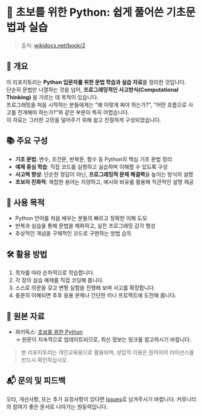 # 📘 초보를 위한 Python: 쉽게 풀어쓴 기초문법과 실습

> 출처: [wikidocs.net/book/2](https://wikidocs.net/book/2)  

## 📝 개요

이 리포지토리는 **Python 입문자를 위한 문법 학습과 실습 자료**를 정리한 것입니다.<br>
단순히 문법만 나열하는 것을 넘어, **프로그래밍적인 사고방식(Computational Thinking)** 을 기르는 데 목적이 있습니다.<br>
프로그래밍을 처음 시작하는 분들에게는 "왜 이렇게 짜야 하는가?", "어떤 흐름으로 사고를 전개해야 하는가?"와 같은 부분이 특히 어렵습니다.<br> 
이 자료는 그러한 고민을 덜어주기 위해 쉽고 친절하게 구성되었습니다.

## 📚 주요 구성

- **기초 문법**: 변수, 조건문, 반복문, 함수 등 Python의 핵심 기초 문법 정리  
- **예제 중심 학습**: 직접 코드를 실행하고 실습하며 이해할 수 있도록 구성  
- **사고력 향상**: 단순한 정답이 아닌, **프로그래밍적 문제 해결력**을 높이는 방식의 설명  
- **초보자 친화적**: 복잡한 용어는 지양하고, 예시와 비유를 활용해 직관적인 설명 제공  

## 🧭 사용 목적

- Python 언어를 처음 배우는 분들의 빠르고 정확한 이해 도모  
- 반복과 실습을 통해 문법을 체화하고, 실전 프로그래밍 감각 형성  
- 추상적인 개념을 구체적인 코드로 구현하는 방법 습득

## 🛠️ 활용 방법

1. 목차를 따라 순차적으로 학습합니다.
2. 각 장의 실습 예제를 직접 코딩해 봅니다.
3. 스스로 의문을 갖고 변형 실험을 진행해 보며 사고를 확장합니다.
4. 충분히 이해되면 추후 응용 문제나 간단한 미니 프로젝트에 도전해 봅니다.

## 🔗 원본 자료

- 위키독스: [초보를 위한 Python](https://wikidocs.net/book/2)  
  → 원문이 지속적으로 업데이트되므로, 최신 정보는 링크를 참고하시기 바랍니다.
> 본 리포지토리는 개인교육용으로 활용되며, 상업적 이용은 원저자의 라이선스를 반드시 확인하십시오.

## 📬 문의 및 피드백

오타, 개선사항, 또는 추가 요청사항이 있다면 [Issues](https://github.com/ychoi-kr/wikidocs-chobo-python/issues)로 남겨주시기 바랍니다. 커뮤니티의 참여가 좋은 문서로 나아가는 원동력입니다.
